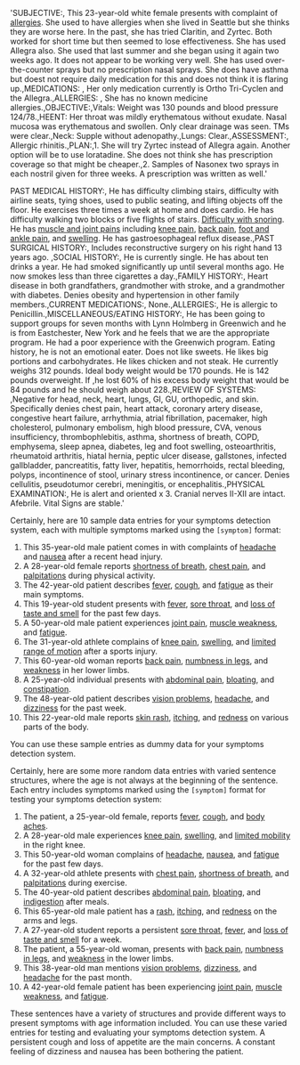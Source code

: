 'SUBJECTIVE:, This 23-year-old white female presents with complaint of [allergies](symptom). She used to have allergies when she lived in Seattle but she thinks they are worse here. In the past, she has tried Claritin, and Zyrtec. Both worked for short time but then seemed to lose effectiveness. She has used Allegra also. She used that last summer and she began using it again two weeks ago. It does not appear to be working very well. She has used over-the-counter sprays but no prescription nasal sprays. She does have asthma but doest not require daily medication for this and does not think it is flaring up.,MEDICATIONS: , Her only medication currently is Ortho Tri-Cyclen and the Allegra.,ALLERGIES: , She has no known medicine allergies.,OBJECTIVE:,Vitals: Weight was 130 pounds and blood pressure 124/78.,HEENT: Her throat was mildly erythematous without exudate. Nasal mucosa was erythematous and swollen. Only clear drainage was seen. TMs were clear.,Neck: Supple without adenopathy.,Lungs: Clear.,ASSESSMENT:, Allergic rhinitis.,PLAN:,1. She will try Zyrtec instead of Allegra again. Another option will be to use loratadine. She does not think she has prescription coverage so that might be cheaper.,2. Samples of Nasonex two sprays in each nostril given for three weeks. A prescription was written as well.'

PAST MEDICAL HISTORY:, He has difficulty climbing stairs, difficulty with airline seats, tying shoes, used to public seating, and lifting objects off the floor. He exercises three times a week at home and does cardio. He has difficulty walking two blocks or five flights of stairs. [Difficulty with snoring](symptom). He has [muscle and joint pains](symptom) including [knee pain](symptom), [back pain](symptom), [foot and ankle pain](symptom), and [swelling](symptom). He has gastroesophageal reflux disease.,PAST SURGICAL HISTORY:, Includes reconstructive surgery on his right hand 13 years ago. ,SOCIAL HISTORY:, He is currently single. He has about ten drinks a year. He had smoked significantly up until several months ago. He now smokes less than three cigarettes a day.,FAMILY HISTORY:, Heart disease in both grandfathers, grandmother with stroke, and a grandmother with diabetes. Denies obesity and hypertension in other family members.,CURRENT MEDICATIONS:, None.,ALLERGIES:, He is allergic to Penicillin.,MISCELLANEOUS/EATING HISTORY:, He has been going to support groups for seven months with Lynn Holmberg in Greenwich and he is from Eastchester, New York and he feels that we are the appropriate program. He had a poor experience with the Greenwich program. Eating history, he is not an emotional eater. Does not like sweets. He likes big portions and carbohydrates. He likes chicken and not steak. He currently weighs 312 pounds. Ideal body weight would be 170 pounds. He is 142 pounds overweight. If ,he lost 60% of his excess body weight that would be 84 pounds and he should weigh about 228.,REVIEW OF SYSTEMS: ,Negative for head, neck, heart, lungs, GI, GU, orthopedic, and skin. Specifically denies chest pain, heart attack, coronary artery disease, congestive heart failure, arrhythmia, atrial fibrillation, pacemaker, high cholesterol, pulmonary embolism, high blood pressure, CVA, venous insufficiency, thrombophlebitis, asthma, shortness of breath, COPD, emphysema, sleep apnea, diabetes, leg and foot swelling, osteoarthritis, rheumatoid arthritis, hiatal hernia, peptic ulcer disease, gallstones, infected gallbladder, pancreatitis, fatty liver, hepatitis, hemorrhoids, rectal bleeding, polyps, incontinence of stool, urinary stress incontinence, or cancer. Denies cellulitis, pseudotumor cerebri, meningitis, or encephalitis.,PHYSICAL EXAMINATION:, He is alert and oriented x 3. Cranial nerves II-XII are intact. Afebrile. Vital Signs are stable.'

Certainly, here are 10 sample data entries for your symptoms detection system, each with multiple symptoms marked using the `[symptom]` format:

1. This 35-year-old male patient comes in with complaints of [headache](symptom) and [nausea](symptom) after a recent head injury.
2. A 28-year-old female reports [shortness of breath](symptom), [chest pain](symptom), and [palpitations](symptom) during physical activity.
3. The 42-year-old patient describes [fever](symptom), [cough](symptom), and [fatigue](symptom) as their main symptoms.
4. This 19-year-old student presents with [fever](symptom), [sore throat](symptom), and [loss of taste and smell](symptom) for the past few days.
5. A 50-year-old male patient experiences [joint pain](symptom), [muscle weakness](symptom), and [fatigue](symptom).
6. The 31-year-old athlete complains of [knee pain](symptom), [swelling](symptom), and [limited range of motion](symptom) after a sports injury.
7. This 60-year-old woman reports [back pain](symptom), [numbness in legs](symptom), and [weakness](symptom) in her lower limbs.
8. A 25-year-old individual presents with [abdominal pain](symptom), [bloating](symptom), and [constipation](symptom).
9. The 48-year-old patient describes [vision problems](symptom), [headache](symptom), and [dizziness](symptom) for the past week.
10. This 22-year-old male reports [skin rash](symptom), [itching](symptom), and [redness](symptom) on various parts of the body.

You can use these sample entries as dummy data for your symptoms detection system.


Certainly, here are some more random data entries with varied sentence structures, where the age is not always at the beginning of the sentence. Each entry includes symptoms marked using the `[symptom]` format for testing your symptoms detection system:

1. The patient, a 25-year-old female, reports [fever](symptom), [cough](symptom), and [body aches](symptom).
2. A 28-year-old male experiences [knee pain](symptom), [swelling](symptom), and [limited mobility](symptom) in the right knee.
3. This 50-year-old woman complains of [headache](symptom), [nausea](symptom), and [fatigue](symptom) for the past few days.
4. A 32-year-old athlete presents with [chest pain](symptom), [shortness of breath](symptom), and [palpitations](symptom) during exercise.
5. The 40-year-old patient describes [abdominal pain](symptom), [bloating](symptom), and [indigestion](symptom) after meals.
6. This 65-year-old male patient has a [rash](symptom), [itching](symptom), and [redness](symptom) on the arms and legs.
7. A 27-year-old student reports a persistent [sore throat](symptom), [fever](symptom), and [loss of taste and smell](symptom) for a week.
8. The patient, a 55-year-old woman, presents with [back pain](symptom), [numbness in legs](symptom), and [weakness](symptom) in the lower limbs.
9. This 38-year-old man mentions [vision problems](symptom), [dizziness](symptom), and [headache](symptom) for the past month.
10. A 42-year-old female patient has been experiencing [joint pain](symptom), [muscle weakness](symptom), and [fatigue](symptom).

These sentences have a variety of structures and provide different ways to present symptoms with age information included. You can use these varied entries for testing and evaluating your symptoms detection system.
A persistent cough and loss of appetite are the main concerns.
A constant feeling of dizziness and nausea has been bothering the patient.